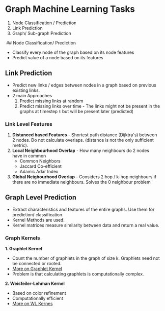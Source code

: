 # Graph Machine Learning Tasks

1. Node Classification / Prediction
2. Link Prediction
3. Graph/ Sub-graph Prediction

<img src="">
## Node Classification/ Prediction

* Classify every node of the graph based on its node features
* Predict value of a node based on its features

## Link Prediction

* Predict new links / edges between nodes in a graph based on previous existing links.
* 2 main Approaches
  1. Predict missing links at random
  2. Predict missing links over time - The links might not be present in the graphs at timestep `t` but will be present later (predicted) 

### Link Level Features
1. **Distanced based Features** - Shortest path distance (Dijktra's) between 2 nodes. Do not calculate overlaps. (distance is not the only sufficient metric).
2. **Local Neighbourhood Overlap** - How many neighbours do 2 nodes have in common
   * Common Neighbors
   * Jaccard Co-efficient
   * Adamic Adar Index
4. **Global Neigbourhood Overlap** - Considers 2 hop / k-hop neighbours if there are no immediate neighbours. Solves the 0 neighbour problem 

## Graph Level Prediction

* Extract characteristics and features of the entire graphs. Use them for prediction/ classification
* Kernel Methods are used. 
* Kernel matrices measure similarity between data and return a real value.

### Graph Kernels

**1. Graphlet Kernel**

* Count the number of graphlets in the graph of size k. Graphlets need not be connected or rooted.
* [More on Graphlet Kernel](https://ethz.ch/content/dam/ethz/special-interest/bsse/borgwardt-lab/documents/slides/BNA09_3_4.pdf)
* Problem is that calculating graphlets is computationally complex.



**2. Weisfeiler-Lehman Kernel**

* Based on color refinement
* Computationally efficient 
* [More on WL Kernes](https://jmlr.csail.mit.edu/papers/volume12/shervashidze11a/shervashidze11a.pdf)
